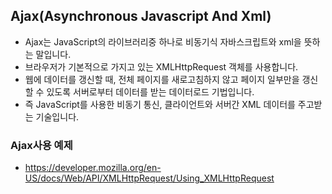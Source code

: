 ## Ajax(Asynchronous Javascript And Xml)

- Ajax는 JavaScript의 라이브러리중 하나로 비동기식 자바스크립트와 xml을 뜻하는 말입니다.
- 브라우저가 기본적으로 가지고 있는 XMLHttpRequest 객체를 사용합니다.
- 웹에 데이터를 갱신할 때, 전체 페이지를 새로고침하지 않고 페이지 일부만을 갱신할 수 있도록 서버로부터 데이터를 받는 데이터로드 기법입니다.
- 즉 JavaScript를 사용한 비동기 통신, 클라이언트와 서버간 XML 데이터를 주고받는 기술입니다.

### Ajax사용 예제
- https://developer.mozilla.org/en-US/docs/Web/API/XMLHttpRequest/Using_XMLHttpRequest
